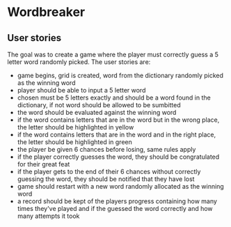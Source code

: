 # Wordbreaker

## User stories

The goal was to create a game where the player must correctly guess a 5 letter word randomly picked. 
The user stories are:
- game begins, grid is created, word from the dictionary randomly picked as the winning word
- player should be able to input a 5 letter word 
- chosen must be 5 letters exactly and should be a word found in the dictionary, if not word should be allowed to be sumbitted
- the word should be evaluated against the winning word
- if the word contains letters that are in the word but in the wrong place, the letter should be highlighted in yellow
- if the word contains letters that are in the word and in the right place, the letter should be highlighted in green
- the player be given 6 chances before losing, same rules apply
- if the player correctly guesses the word, they should be congratulated for their great feat
- if the player gets to the end of their 6 chances without correctly guessing the word, they should be notified that they have lost
- game should restart with a new word randomly allocated as the winning word
- a record should be kept of the players progress containing how many times they've played and if the guessed the word correctly and how many attempts it took

